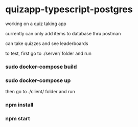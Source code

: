 # quizapp-typescript-postgres

working on a quiz taking app 

currently can only add items to database thru postman

can take quizzes and see leaderboards

to test, first go to ./server/ folder and run

### sudo docker-compose build
### sudo docker-compose up

then go to ./client/ folder and run

### npm install
### npm start
